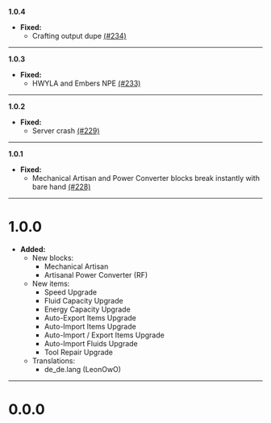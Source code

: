 **1.0.4**

  * **Fixed:**
    * Crafting output dupe [(#234)](https://github.com/codetaylor/artisan-worktables/issues/234)

---

**1.0.3**

  * **Fixed:**
    * HWYLA and Embers NPE [(#233)](https://github.com/codetaylor/artisan-worktables/issues/233)

---

**1.0.2**

  * **Fixed:**
    * Server crash [(#229)](https://github.com/codetaylor/artisan-worktables/issues/229)
    
---

**1.0.1**

  * **Fixed:**
    * Mechanical Artisan and Power Converter blocks break instantly with bare hand [(#228)](https://github.com/codetaylor/artisan-worktables/issues/228)
    
---

# 1.0.0

  * **Added:**
    * New blocks:
        * Mechanical Artisan
        * Artisanal Power Converter (RF)
    * New items:
        * Speed Upgrade
        * Fluid Capacity Upgrade
        * Energy Capacity Upgrade
        * Auto-Export Items Upgrade
        * Auto-Import Items Upgrade
        * Auto-Import / Export Items Upgrade
        * Auto-Import Fluids Upgrade
        * Tool Repair Upgrade
    * Translations:
        * de_de.lang (LeonOwO)

---

# 0.0.0